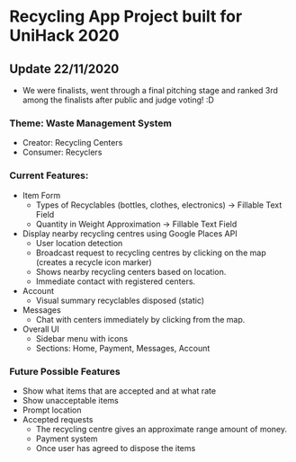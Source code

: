 # Recycling App Project built for UniHack 2020

## Update 22/11/2020

- We were finalists, went through a final pitching stage and ranked 3rd among the finalists after public and judge voting! :D

### Theme: Waste Management System

- Creator: Recycling Centers
- Consumer: Recyclers

### Current Features:

- Item Form
  - Types of Recyclables (bottles, clothes, electronics) -> Fillable Text Field
  - Quantity in Weight Approximation -> Fillable Text Field
- Display nearby recycling centres using Google Places API
  - User location detection
  - Broadcast request to recycling centres by clicking on the map (creates a recycle icon marker)
  - Shows nearby recycling centers based on location.
  - Immediate contact with registered centers.
- Account
  - Visual summary recyclables disposed (static)
- Messages
  - Chat with centers immediately by clicking from the map.
- Overall UI
  - Sidebar menu with icons
  - Sections: Home, Payment, Messages, Account

### Future Possible Features

- Show what items that are accepted and at what rate
- Show unacceptable items
- Prompt location
- Accepted requests
  - The recycling centre gives an approximate range amount of money.
  - Payment system
  - Once user has agreed to dispose the items
